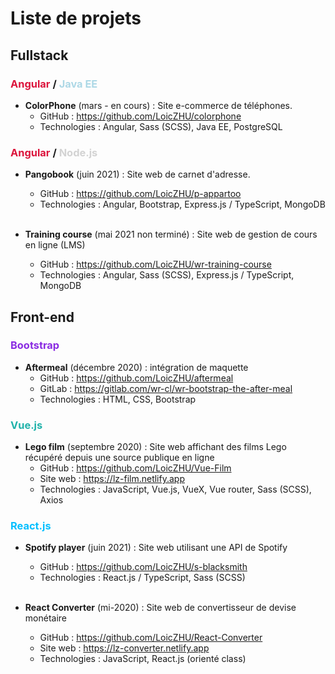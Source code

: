 # Liste de projets

## Fullstack
### <span style="color: crimson">Angular</span> / <span style="color: lightblue">Java EE</span>
- __ColorPhone__ (mars - en cours) : Site e-commerce de téléphones.
  - GitHub : https://github.com/LoicZHU/colorphone
  - Technologies : Angular, Sass (SCSS), Java EE, PostgreSQL

### <span style="color: crimson">Angular</span> / <span style="color: lightgrey">Node.js</span>
- __Pangobook__ (juin 2021) : Site web de carnet d'adresse. 
  - GitHub : https://github.com/LoicZHU/p-appartoo
  - Technologies : Angular, Bootstrap, Express.js / TypeScript, MongoDB<br/></br>

- __Training course__ (mai 2021 non terminé) : Site web de gestion de cours en ligne (LMS)
  - GitHub : https://github.com/LoicZHU/wr-training-course
  - Technologies : Angular, Sass (SCSS), Express.js / TypeScript, MongoDB
  

## Front-end
### <span style="color: blueviolet">Bootstrap</span>
- __Aftermeal__ (décembre 2020) : intégration de maquette
  - GitHub : https://github.com/LoicZHU/aftermeal
  - GitLab : https://gitlab.com/wr-cl/wr-bootstrap-the-after-meal
  - Technologies : HTML, CSS, Bootstrap
  
### <span style="color: lightseagreen">Vue.js</span>
- __Lego film__ (septembre 2020) : Site web affichant des films Lego récupéré depuis une source publique en ligne
  - GitHub : https://github.com/LoicZHU/Vue-Film
  - Site web : https://lz-film.netlify.app
  - Technologies : JavaScript, Vue.js, VueX, Vue router, Sass (SCSS), Axios

### <span style="color: deepskyblue">React.js</span>
- __Spotify player__ (juin 2021) : Site web utilisant une API de Spotify
  - GitHub : https://github.com/LoicZHU/s-blacksmith
  - Technologies : React.js / TypeScript, Sass (SCSS)<br/><br/>

- __React Converter__ (mi-2020) : Site web de convertisseur de devise monétaire
  - GitHub : https://github.com/LoicZHU/React-Converter
  - Site web : https://lz-converter.netlify.app
  - Technologies : JavaScript, React.js (orienté class)<br/><br/>
  
  
  